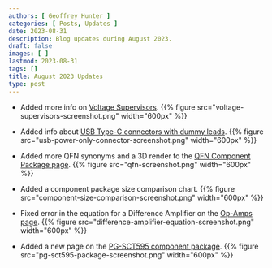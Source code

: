 ```yaml
---
authors: [ Geoffrey Hunter ]
categories: [ Posts, Updates ]
date: 2023-08-31
description: Blog updates during August 2023.
draft: false
images: [ ]
lastmod: 2023-08-31
tags: []
title: August 2023 Updates
type: post
---
```


* Added more info on [Voltage Supervisors](/electronics/components/voltage-supervisors/).
    {{% figure src="voltage-supervisors-screenshot.png" width="600px" %}}

* Added info about [USB Type-C connectors with dummy leads](/electronics/communication-protocols/usb-protocol/usb-charging-and-power-delivery/#connectors).
    {{% figure src="usb-power-only-connector-screenshot.png" width="600px" %}}

* Added more QFN synonyms and a 3D render to the [QFN Component Package page](/pcb-design/component-packages/qfn-component-package/).
    {{% figure src="qfn-screenshot.png" width="600px" %}}

* Added a component package size comparison chart.
    {{% figure src="component-size-comparison-screenshot.png" width="600px" %}}

* Fixed error in the equation for a Difference Amplifier on the [Op-Amps page](/electronics/components/op-amps/#difference-amplifiers).
    {{% figure src="difference-amplifier-equation-screenshot.png" width="600px" %}}

* Added a new page on the [PG-SCT595 component package](/pcb-design/component-packages/pg-sct595-component-package/).
    {{% figure src="pg-sct595-package-screenshot.png" width="600px" %}}
